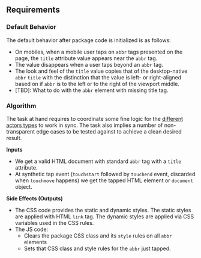 ## Requirements

### Default Behavior

The default behavior after package code is initialized is as follows:

- On mobiles, when a mobile user taps on `abbr` tags presented on the page, the `title` attribute value appears near the `abbr` tag.
- The value disappears when a user taps beyond an `abbr` tag.
- The look and feel of the `title` value copies that of the desktop-native `abbr` `title` with the distinction that the value is left- or right-aligned based on if `abbr` is to the left or to the right of the viewport middle.
- [TBD]: What to do with the `abbr` element with missing title tag.

### Algorithm

The task at hand requires to coordinate some fine logic for the <abbr title="CSS, JS, markup">different actors types</abbr> to work in sync. The task also implies a number of non-transparent edge cases to be tested against to achieve a clean desired result.

**Inputs**

- We get a valid HTML document with standard `abbr` tag with a `title` attribute.
- At synthetic tap event (`touchstart` followed by `touchend` event, discarded when `touchmove` happens) we get the tapped HTML element or `document` object.

**Side Effects (Outputs)**

- The CSS code provides the static and dynamic styles. The static styles are applied with HTML `link` tag. The dynamic styles are applied via CSS variables used in the CSS rules.
- The JS code:
  - Clears the package CSS class and its `style` rules on all `abbr` elements
  - Sets that CSS class and style rules for the `abbr` just tapped.
